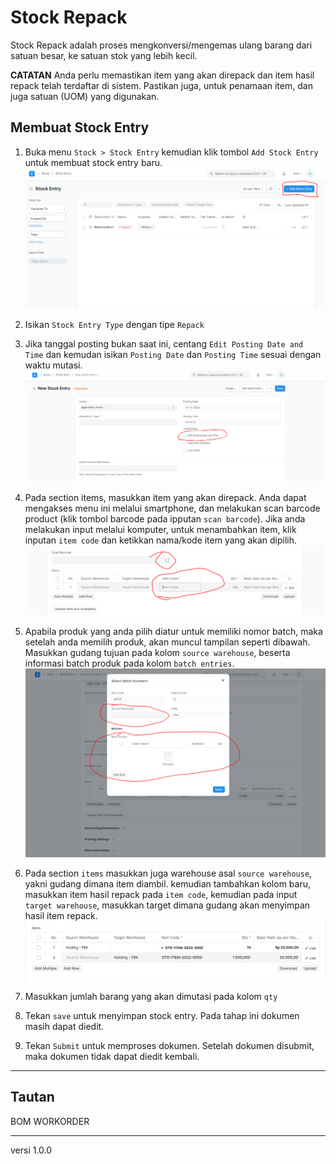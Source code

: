 # Stock Repack
Stock Repack adalah proses mengkonversi/mengemas ulang barang dari satuan besar, ke satuan stok yang lebih kecil.

**CATATAN**
Anda perlu memastikan item yang akan direpack dan item hasil repack telah terdaftar di sistem. Pastikan juga, untuk penamaan item, dan juga satuan (UOM) yang digunakan.

## Membuat Stock Entry
1. Buka menu `Stock > Stock Entry` kemudian klik tombol `Add Stock Entry` untuk membuat stock entry baru.
   ![](/assets/stockentry_01.PNG)

2. Isikan `Stock Entry Type` dengan tipe `Repack`
3. Jika tanggal posting bukan saat ini, centang `Edit Posting Date and Time` dan kemudan isikan `Posting Date` dan `Posting Time` sesuai dengan waktu mutasi.
   ![](/assets/stockentry_02.PNG)
4. Pada section items, masukkan item yang akan direpack. Anda dapat mengakses menu ini melalui smartphone, dan melakukan scan barcode product (klik tombol barcode pada ipputan `scan barcode`). Jika anda melakukan input melalui komputer, untuk menambahkan item, klik inputan `item code` dan ketikkan nama/kode item yang akan dipilih.
   ![](/assets/stockentry_03.PNG)
5. Apabila produk yang anda pilih diatur untuk memiliki nomor batch, maka setelah anda memilih produk, akan muncul tampilan seperti dibawah. Masukkan gudang tujuan pada kolom `source warehouse`, beserta informasi batch produk pada kolom `batch entries`.
   ![](/assets/stockentry_04.PNG)
6. Pada section `items` masukkan juga warehouse asal `source warehouse`, yakni gudang dimana item diambil. kemudian tambahkan kolom baru, masukkan item hasil repack pada `item code`, kemudian pada input `target warehouse`, masukkan target dimana gudang akan menyimpan hasil item repack.
   ![](/assets/stockentry_05.PNG)

7. Masukkan jumlah barang yang akan dimutasi pada kolom `qty`
8. Tekan `save` untuk menyimpan stock entry. Pada tahap ini dokumen masih dapat diedit.
9. Tekan `Submit` untuk memproses dokumen. Setelah dokumen disubmit, maka dokumen tidak dapat diedit kembali.

------------------
## Tautan
BOM
WORKORDER

------------------
versi 1.0.0
